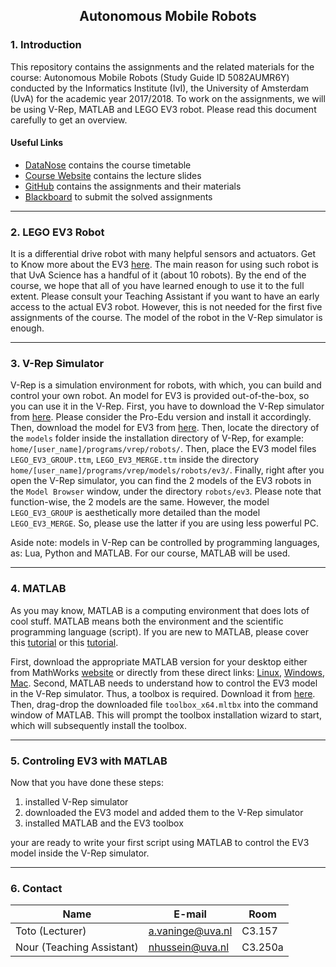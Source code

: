 ## <center>Autonomous Mobile Robots</center>

### 1. Introduction
This repository contains the assignments and the related materials for the course: Autonomous Mobile Robots (Study Guide ID 5082AUMR6Y) conducted by the Informatics Institute (IvI), the University of Amsterdam (UvA) for the academic year 2017/2018. To work on the assignments, we will be using V-Rep, MATLAB and LEGO EV3 robot. Please read this document carefully to get an overview.

#### Useful Links

- [DataNose](https://datanose.nl/#course[61400]) contains the course timetable
- [Course Website](https://staff.fnwi.uva.nl/a.vaninge/amr/amr.html) contains the lecture slides
- [GitHub](https://github.com/noureldien/UvA-AMR-2018/) contains the assignments and their materials
- [Blackboard](http://blackboard.ic.uva.nl/webapps/portal/frameset.jsp?tab_id=_2_1&url=%2fwebapps%2fblackboard%2fexecute%2flauncher%3ftype%3dCourse%26id%3d_215425_1%26url%3d) to submit the solved assignments

---
### 2. LEGO EV3 Robot

It is a differential drive robot with many helpful sensors and actuators. Get to Know more about the EV3 [here](https://www.lego.com/en-us/mindstorms/products/mindstorms-ev3-31313). The main reason for using such robot is that UvA Science has a handful of it (about 10 robots). By the end of the course, we hope that all of you have learned enough to use it to the full extent. Please consult your Teaching Assistant if you want to have an early access to the actual EV3 robot. However, this is not needed for the first five assignments of the course. The model of the robot in the V-Rep simulator is enough.

---
### 3. V-Rep Simulator

V-Rep is a simulation environment for robots, with which, you can build and control your own robot. An model for EV3 is provided out-of-the-box, so you can use it in the V-Rep. First, you have to download the V-Rep simulator from [here](http://www.coppeliarobotics.com/downloads.html). Please consider the Pro-Edu version and install it accordingly. Then, download the model for EV3 from [here](https://github.com/noureldien/UvA-AMR-2018/tree/master/ev3_models_for_vrep). Then, locate the directory of the `models` folder inside the installation directory of V-Rep, for example: `home/[user_name]/programs/vrep/robots/`. Then, place the EV3 model files `LEGO_EV3_GROUP.ttm`, `LEGO_EV3_MERGE.ttm` inside the directory `home/[user_name]/programs/vrep/models/robots/ev3/`. Finally, right after you open the V-Rep simulator, you can find the 2 models of the EV3 robots in the `Model Browser` window, under the directory `robots/ev3`. Please note that function-wise, the 2 models are the same. However, the model `LEGO_EV3_GROUP` is aesthetically more detailed than the model `LEGO_EV3_MERGE`. So, please use the latter if you are using less powerful PC.

Aside note: models in V-Rep can be controlled by programming languages, as: Lua, Python and MATLAB. For our course, MATLAB will be used.

---
### 4. MATLAB

As you may know, MATLAB is a computing environment that does lots of cool stuff. MATLAB means both the environment and the scientific programming language (script). If you are new to MATLAB, please cover this [tutorial](https://matlabacademy.mathworks.com/R2017b/portal.html?course=gettingstarted) or this [tutorial](https://nl.mathworks.com/support/learn-with-matlab-tutorials.html).

First, download the appropriate MATLAB version for your desktop either from MathWorks [website](https://nl.mathworks.com/downloads/) or directly from these direct links: [Linux](http://esd.mathworks.com/R2017b/Linux_x86_64/INST_804402/matlab_R2017b_glnxa64.zip?__gda__=1517933412_11845961ebf4e1e84c581bfa3058a15b&dl_id=BXzxABGy&ext=.zip), [Windows](http://esd.mathworks.com/R2017b/win64/INST_369017/matlab_R2017b_win64.exe?__gda__=1517933412_9feee9366956f6f1cf6ed592aa015e0a&dl_id=BXzxABGy&ext=.exe), [Mac](http://esd.mathworks.com/R2017b/Mac_OS_X_Intel_64/INST_414972/matlab_R2017b_maci64.dmg.zip?__gda__=1517933412_d3091a0f8eaaf005acdbb7af447e9aff&dl_id=BXzxABGy&ext=.zip). Second, MATLAB needs to understand how to control the EV3 model in the V-Rep simulator. Thus, a toolbox is required. Download it from [here](https://github.com/noureldien/UvA-AMR-2018/tree/master/ev3_toolbox_for_matlab). Then, drag-drop the downloaded file `toolbox_x64.mltbx` into the command window of MATLAB. This will prompt the toolbox installation wizard to start, which will subsequently install the toolbox.

----
### 5. Controling EV3 with MATLAB

Now that you have done these steps:
1. installed V-Rep simulator
2. downloaded the EV3 model and added them to the V-Rep simulator
3. installed MATLAB and the EV3 toolbox

your are ready to write your first script using MATLAB to control the EV3 model inside the V-Rep simulator.

---
### 6. Contact

| Name | E-mail | Room |
| -------- | -------- | -------- |
| Toto (Lecturer) | a.vaninge@uva.nl | C3.157
| Nour (Teaching Assistant) | nhussein@uva.nl | C3.250a


